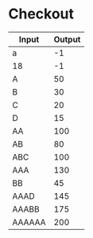 # Checkout

| Input | Output |
| ----- | ------ |
| a | -1 |
| 18 | -1 |
| A | 50 |
| B | 30 |
| C | 20 |
| D | 15 |
| AA | 100 |
| AB | 80 |
| ABC | 100 |
| AAA | 130 |
| BB | 45 |
| AAAD | 145 |
| AAABB | 175 |
| AAAAAA | 200 |

